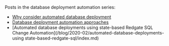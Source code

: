 Posts in the database deployment automation series:

- [Why consider automated database deployment](blog/2020-02/why-consider-database-deployment-automation/index.md)
- [Database deployment automation approaches](/blog/2020-02/database-deployment-automation-approaches/index.md)
- [Automated database deployments using state-based Redgate SQL Change Automation](/blog/2020-02/automated-database-deployments-using state-based-redgate-sql/index.md)
